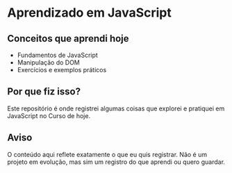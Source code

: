 # **Aprendizado em JavaScript**  

## **Conceitos que aprendi hoje**  
- Fundamentos de JavaScript  
- Manipulação do DOM  
- Exercícios e exemplos práticos  

## **Por que fiz isso?**  
Este repositório é onde registrei algumas coisas que explorei e pratiquei em JavaScript no Curso de hoje. 

## **Aviso**  
O conteúdo aqui reflete exatamente o que eu quis registrar. Não é um projeto em evolução, mas sim um registro do que aprendi ou quero guardar.
